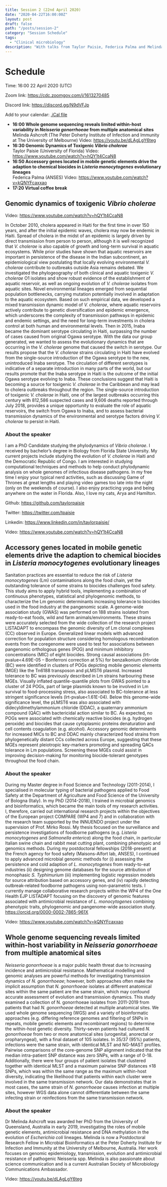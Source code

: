 ```yaml
---
title: Session 2 (22nd April 2020)
date: "2020-04-22T16:00:00Z"
layout: post
draft: false
path: "/posts/session-2"
category: "Session Schedule"
tags:
  - "Clinical microbiology"
description: "With talks from Taylor Paisie, Federica Palma and Melinda Ashcroft"
---
```


# Schedule 

Time: 16:00 22 April 2020 (UTC) 

Zoom link: https://cdc.zoomgov.com/j/1613270485

Discord link: https://discord.gg/N9dVFJp

Add to your calendar: [.iCal file](./Micro_Binfie_Virtual_conference.ics)

* **16:00 Whole genome sequencing reveals limited within-host variability in *Neisseria gonorrhoeae* from multiple anatomical sites**  
  Melinda Ashcroft (The Peter Doherty Institute of Infection and Immunity at The University of Melbourne)  Video: https://youtu.be/dLAgLgY6teg 
* **16:30 Genomic Dynamics of Toxigenic *Vibrio cholerae***  
  Taylor Paisie (University of Florida)  Video: https://www.youtube.com/watch?v=hQY1t4CcaN8
* **16:50 Accessory genes located in mobile genetic elements drive the adaption to chemical biocides in *Listeria monocytogenes* evolutionary lineages**  
  Federica Palma (ANSES) Video: https://www.youtube.com/watch?v=kQNYFcaxxao
* **17:20 Virtual coffee break**

## Genomic dynamics of toxigenic *Vibrio cholerae*   

Video: https://www.youtube.com/watch?v=hQY1t4CcaN8

In October 2010, cholera appeared in Haiti for the first time in over 150 years, and after the initial epidemic waves, cholera may now be endemic in Haiti. Spread of cholera in the midst of an epidemic is largely driven by direct transmission from person to person, although it is well recognized that *V. cholerae* is also capable of growth and long-term survival in aquatic ecosystems. While prior studies have shown that aquatic reservoirs are important in persistence of the disease in the Indian subcontinent, an epidemiological view postulating that locally evolving environmental *V. cholerae* contribute to outbreaks outside Asia remains debated. We investigated the phylogeography of both clinical and aquatic toxigenic *V. cholerae* O1 isolates and show robust evidence of the establishment of aquatic reservoir, as well as ongoing evolution of *V. cholerae* isolates from aquatic sites. Novel environmental lineages emerged from sequential population bottlenecks, carrying mutation potentially involved in adaptation to the aquatic ecosystem. Based on such empirical data, we developed a mixed transmission dynamic model of *V. cholerae*, where aquatic reservoirs actively contribute to genetic diversification and epidemic emergence, which underscores the complexity of transmission pathways in epidemic and endemic settings, and the need for long-term investments in cholera control at both human and environmental levels. Then in 2015, Inaba became the dominant serotype circulating in Haiti, surpassing the number of cases caused from original Ogawa serotype. With the data our group generated, we wanted to assess the evolutionary dynamics that are occurring in the *V. cholerae* genome that caused the switch in serotype. Our results propose that the *V. cholerae* strains circulating in Haiti have evolved from the single-source introduction of the Ogawa serotype to the new, unintroduced Inaba serotype. The circulation of different serotypes is indicative of a separate introduction in many parts of the world, but our results promote that the Inaba serotype in Haiti is the outcome of the initial Ogawa serotype evolving to Inaba. These conclusions suggest that Haiti is becoming a source for toxigenic *V. cholerae* in the Caribbean and may lead to cholera outbreaks throughout the region.  The single-source introduction of toxigenic *V. cholerae* in Haiti, one of the largest outbreaks occurring this century with 812,586 suspected cases and 9,606 deaths reported through July 2018, provides a unique opportunity to evaluate the role of aquatic reservoirs, the switch from Ogawa to Inaba, and to assess bacterial transmission dynamics of the environmental and serotype factors driving *V. cholerae* to persist in Haiti.  

### About the speaker 
I am a PhD Candidate studying the phylodynamics of *Vibrio cholerae*.  I received by bachelor’s degree in Biology from Florida State University.  My current projects include studying the evolution of *V. cholerae* in Haiti and the Democratic Republic of Congo.  I am interested in studying computational techniques and methods to help conduct phylodynamic analysis on whole genomes of infectious disease pathogens.  In my free time I enjoy your typical nerd activities, such as discussing Game of Thrones at great lengths and playing video games too late into the night (only on the weekends of course).  I also enjoy practicing yoga and being anywhere on the water in Florida.  Also, I love my cats, Arya and Hamilton. 

Github:  https://github.com/taylorpaisie

Twitter:  https://twitter.com/tpaisie

Linkedin:  https://www.linkedin.com/in/taylorpaisie/

Video: https://www.youtube.com/watch?v=hQY1t4CcaN8

## Accessory genes located in mobile genetic elements drive the adaption to chemical biocides in *Listeria monocytogenes* evolutionary lineages
Sanitation practices are essential to reduce the risk of *Listeria monocytogenes* (Lm) contaminations along the food chain, yet the outstanding tolerance of some strains to biocides challenges food safety. This study aims to apply hybrid tools, implementing a combination of continuous phenotypes, statistical and phylogenomic methods, to characterize the Lm genomic determinants increasing tolerance to biocides used in the food industry at the pangenomic scale.
A genome-wide association study (GWAS) was performed on 188 strains isolated from ready-to-eat foods, wild and farm animals/environments. These strains were accurately selected from the wide collection of the research project LISTADAPT to encompass the genomic diversity of Lm clonal complexes (CC) observed in Europe. Generalized linear models with advanced correction for population structure considering homologous recombination events from the coregenome were used to test for associations between pangenomic orthologous genes (POG) and minimum inhibitory concentrations (MIC) of eight biocides.
Strong causal associations (lrt-pvalue<4.69E-05 – Bonferroni correction at 5%) for benzalkonium chloride (BC) were identified in clusters of POGs depicting mobile genomic elements (MGE) like the Tn6188 transposon and pLMST6 plasmid. Increased tolerance to BC was previously described in Lm strains harbouring these MGEs. Visually inflated quantile-quantile plots from GWAS pointed to a cluster of 24 POGs, part of large plasmids known to be involved in Lm survival to food-processing stress, also associated to BC-tolerance at less stringent significance levels (lrt-pvalue<1.61E-04). Below this genome-wide significance level, the pLMST6 was also associated with didecyldimethylammonium chloride (DDAC), a quaternary ammonium compound (QAC) with bactericidal action similar to BC. As expected, no POGs were associated with chemically reactive biocides (e.g. hydrogen peroxide) and biocides that cause cytoplasmic proteins denaturation and cell contents coagulation (e.g. alcohol).
Accessory genomic determinants for increased MICs to BC and DDAC mainly characterized food strains from phylogenetically distant CCs collected across Europe, suggesting that these MGEs represent pleiotropic key-markers promoting and spreading QACs tolerance in Lm populations. Screening these MGEs could assist in improving decision-making for monitoring biocide-tolerant genotypes throughout the food chain.

### About the speaker
During my Master degree in Food Science and Technology (2011-2014), I specialised in molecular typing of bacterial pathogens applied to Food Safety at the Department of Agriculture and Food Science of the University of Bologna (Italy). In my PhD (2014-2018), I trained in microbial genomics and bioinformatics, which became the main tools of my research activities. I, therefore, carried out international research projects within the objectives of the European project COMPARE (WP4 and 7) and in collaboration with the research team supported by the INNUENDO project under the supervision of Prof. Mirko Rossi. My thesis focused on the surveillance and persistence investigations of foodborne pathogens (e.g. *Listeria monocytogenes* and *Salmonella enterica*) along the food chain, in particular Italian swine chain and rabbit meat cutting plant, combining phenotypic and genomics methods. During my postdoctoral fellowships (2018-present) at the French agency for food safety (Maisons-Alfort lab, ANSES), I continued to apply advanced microbial genomic methods for (i) assessing the persistence and cold adaption of *L. monocytogenes* from ready-to-eat industries (ii) designing genome databases for the source attribution of monophasic *S. Typhimurium* (iii) implementing logistic regression models for source attribution based on accessory genes, and (iv) rapidly detecting outbreak-related foodborne pathogens using non-parametric tests. I currently manage collaborative research projects within the WP4 of the One Health EJP LISTADAPT focusing on the discovery of genomic features associated with antimicrobial resistance of *L. monocytogenes* combining phenotypic traits, phylogenomic and pangenome-wide association study. https://orcid.org/0000-0002-7865-961X

Video: https://www.youtube.com/watch?v=kQNYFcaxxao

## Whole genome sequencing reveals limited within-host variability in *Neisseria gonorrhoeae* from multiple anatomical sites
*Neisseria gonorrhoeae* is a major public health threat due to increasing incidence and antimicrobial resistance. Mathematical modelling and genomic analyses are powerful methods for investigating transmission dynamics of *N. gonorrhoeae*; however, both approaches often make the implicit assumption that *N. gonorrhoeae* isolates at different anatomical sites within the same patient are the same strain, which may confound accurate assessment of evolution and transmission dynamics. This study examined a collection of N. gonorrhoeae isolates from 2011-2019 from patients that had *N. gonorrhoeae* detected at multiple anatomical sites. We used whole genome sequencing (WGS) and a variety of bioinformatic approaches (e.g. differing reference genomes and filtering of SNPs in repeats, mobile genetic elements and recombinant regions) to determine the within-host genetic diversity. Thirty-seven patients had cultured *N. gonorrhoeae* from two or more anatomical sites (urogenital, anorectal or oropharyngeal), with a final dataset of 105 isolates. In 35/37 (95%) patients, infections were the same strain, with identical MLST and NG-MAST profiles. Pairwise comparisons of the core-genome SNP alignment indicated that the median intra-patient SNP distance was zero SNPs, with a range of 0-18. Additionally, there were four groups of patient isolates that clustered together with identical MLST and a maximum pairwise SNP distances ≤18 SNPs, which was within the same range as the maximum within-host diversity, indicating the likelihood that patients within each cluster were involved in the same transmission network. Our data demonstrates that in most cases, the same strain of *N. gonorrhoeae* causes infection at multiple sites, however WGS data alone cannot differentiate between the same infecting strain or reinfections from the same transmission network. 

### About the speaker
Dr Melinda Ashcroft was awarded her PhD from the University of Queensland, Australia in early 2019, investigating the roles of mobile genetic elements, antimicrobial resistance and DNA methylation in the evolution of *Escherichia coli* lineages. Melinda is now a Postdoctoral Research Fellow in Microbial Bioinformatics at the Peter Doherty Institute for Infection and Immunity at the University of Melbourne, Australia. Her work focuses on genomic epidemiology, transmission, evolution and antimicrobial resistance of pathogenic Neisseria spp. Melinda is also passionate about science communication and is a current Australian Society of Microbiology Communications Ambassador. 

Video: https://youtu.be/dLAgLgY6teg


